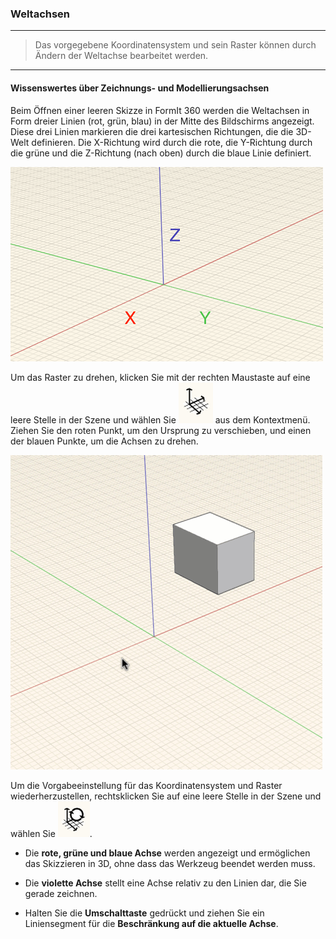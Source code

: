 

### Weltachsen

---

> Das vorgegebene Koordinatensystem und sein Raster können durch Ändern der Weltachse bearbeitet werden.

---

#### Wissenswertes über Zeichnungs- und Modellierungsachsen

Beim Öffnen einer leeren Skizze in FormIt 360 werden die Weltachsen in Form dreier Linien (rot, grün, blau) in der Mitte des Bildschirms angezeigt. Diese drei Linien markieren die drei kartesischen Richtungen, die die 3D-Welt definieren. Die X-Richtung wird durch die rote, die Y-Richtung durch die grüne und die Z-Richtung (nach oben) durch die blaue Linie definiert.

![](images/GUID-2071F7B8-9E72-46C8-B37A-5D823E17515B-low.png)

Um das Raster zu drehen, klicken Sie mit der rechten Maustaste auf eine leere Stelle in der Szene und wählen Sie ![](images/GUID-D035D02F-480D-44A2-AE80-4B4FBF3A6117-low.png) aus dem Kontextmenü. Ziehen Sie den roten Punkt, um den Ursprung zu verschieben, und einen der blauen Punkte, um die Achsen zu drehen.

![](images/GUID-35918BD8-0867-423B-A6E6-A4960F6D6DD8-low.gif)

Um die Vorgabeeinstellung für das Koordinatensystem und Raster wiederherzustellen, rechtsklicken Sie auf eine leere Stelle in der Szene und wählen Sie ![](images/GUID-EB26F44B-70B2-404A-8A7C-57D094D888C3-low.png).

* Die **rote, grüne und blaue Achse** werden angezeigt und ermöglichen das Skizzieren in 3D, ohne dass das Werkzeug beendet werden muss.

* Die **violette Achse** stellt eine Achse relativ zu den Linien dar, die Sie gerade zeichnen.

* Halten Sie die **Umschalttaste** gedrückt und ziehen Sie ein Liniensegment für die **Beschränkung auf die aktuelle Achse**.

